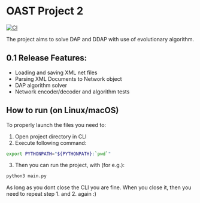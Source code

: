 # OAST Project 2

[![CI](https://github.com/Adrimi/oast-ddap/actions/workflows/CI.yml/badge.svg)](https://github.com/Adrimi/oast-ddap/actions/workflows/CI.yml)

The project aims to solve DAP and DDAP with use of evolutionary algorithm.

## 0.1 Release Features:

- Loading and saving XML net files
- Parsing XML Documents to Network object
- DAP algorithm solver
- Network encoder/decoder and algorithm tests

## How to run (on Linux/macOS)

To properly launch the files you need to:

1. Open project directory in CLI
2. Execute following command:

```sh
export PYTHONPATH="${PYTHONPATH}:`pwd`"
```

3. Then you can run the project, with (for e.g.):

```sh
python3 main.py
```

As long as you dont close the CLI you are fine. When you close it, then you need to repeat step 1. and 2. again :)
